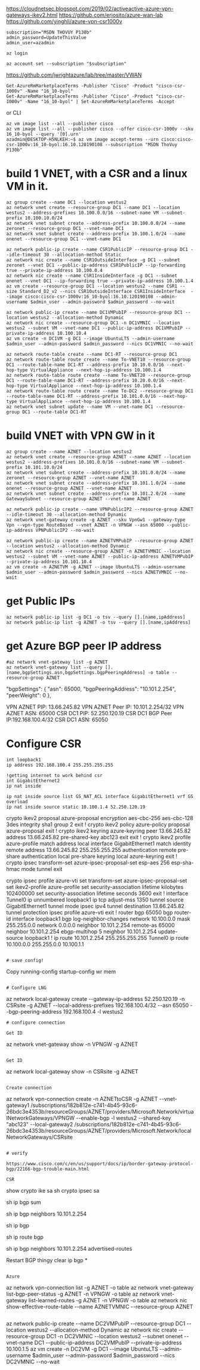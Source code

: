 https://cloudnetsec.blogspot.com/2019/02/activeactive-azure-vpn-gateways-ikev2.html
https://github.com/erjosito/azure-wan-lab
https://github.com/yinghli/azure-vpn-csr1000v

```
subscription="MSDN THOVUY P130b"
admin_password=UpdateThisValue
admin_user=azadmin

az login

az account set --subscription "$subscription"
```
https://github.com/jwrightazure/lab/tree/master/VWAN

```
Get-AzureRmMarketplaceTerms -Publisher "Cisco" -Product "cisco-csr-1000v" -Name "16_10-byol"
Get-AzureRmMarketplaceTerms -Publisher "Cisco" -Product "cisco-csr-1000v" -Name "16_10-byol" | Set-AzureRmMarketplaceTerms -Accept
```
or CLI
```
az vm image list --all --publisher cisco 
az vm image list --all --publisher cisco --offer cisco-csr-1000v --sku 16_10-byol --query '[0].urn'
azadmin@DESKTOP-H5NLKEH:~$ az vm image accept-terms --urn cisco:cisco-csr-1000v:16_10-byol:16.10.120190108 --subscription "MSDN ThoVuy P130b"
```

# build 1 VNET, with a CSR and a linux VM in it.
```
az group create --name DC1 --location westus2
az network vnet create --resource-group DC1 --name DC1 --location westus2 --address-prefixes 10.100.0.0/16 --subnet-name VM --subnet-prefix 10.100.10.0/24
az network vnet subnet create --address-prefix 10.100.0.0/24 --name zeronet --resource-group DC1 --vnet-name DC1
az network vnet subnet create --address-prefix 10.100.1.0/24 --name onenet --resource-group DC1 --vnet-name DC1

az network public-ip create --name CSR1PublicIP --resource-group DC1 --idle-timeout 30 --allocation-method Static
az network nic create --name CSR1OutsideInterface -g DC1 --subnet zeronet --vnet DC1 --public-ip-address CSR1PublicIP --ip-forwarding true --private-ip-address 10.100.0.4
az network nic create --name CSR1InsideInterface -g DC1 --subnet onenet --vnet DC1 --ip-forwarding true --private-ip-address 10.100.1.4
az vm create --resource-group DC1 --location westus2 --name CSR1 --size Standard_D2_v2 --nics CSR1OutsideInterface CSR1InsideInterface  --image cisco:cisco-csr-1000v:16_10-byol:16.10.120190108 --admin-username $admin_user --admin-password $admin_password --no-wait

az network public-ip create --name DC1VMPubIP --resource-group DC1 --location westus2 --allocation-method Dynamic
az network nic create --resource-group DC1 -n DC1VMNIC --location westus2 --subnet VM --vnet-name DC1 --public-ip-address DC1VMPubIP --private-ip-address 10.100.10.4
az vm create -n DC1VM -g DC1 --image UbuntuLTS --admin-username $admin_user --admin-password $admin_password --nics DC1VMNIC --no-wait

az network route-table create --name DC1-RT --resource-group DC1
az network route-table route create --name To-VNET10 --resource-group DC1 --route-table-name DC1-RT --address-prefix 10.10.0.0/16 --next-hop-type VirtualAppliance --next-hop-ip-address 10.100.1.4
az network route-table route create --name To-VNET20 --resource-group DC1 --route-table-name DC1-RT --address-prefix 10.20.0.0/16 --next-hop-type VirtualAppliance --next-hop-ip-address 10.100.1.4
az network route-table route create --name To-DC2 --resource-group DC1 --route-table-name DC1-RT --address-prefix 10.101.0.0/16 --next-hop-type VirtualAppliance --next-hop-ip-address 10.100.1.4
az network vnet subnet update --name VM --vnet-name DC1 --resource-group DC1 --route-table DC1-RT
```

# build VNET with VPN GW in it
```
az group create --name AZNET --location westus2
az network vnet create --resource-group AZNET --name AZNET --location westus2 --address-prefixes 10.101.0.0/16 --subnet-name VM --subnet-prefix 10.101.10.0/24
az network vnet subnet create --address-prefix 10.101.0.0/24 --name zeronet --resource-group AZNET --vnet-name AZNET
az network vnet subnet create --address-prefix 10.101.1.0/24 --name onenet --resource-group AZNET --vnet-name AZNET
az network vnet subnet create --address-prefix 10.101.2.0/24 --name GatewaySubnet --resource-group AZNET --vnet-name AZNET

az network public-ip create --name VPNPublicIP2 --resource-group AZNET --idle-timeout 30 --allocation-method Dynamic
az network vnet-gateway create -g AZNET --sku VpnGw1 --gateway-type Vpn --vpn-type RouteBased --vnet AZNET -n VPNGW --asn 65000 --public-ip-address VPNPublicIP2 --no-wait

az network public-ip create --name AZNETVMPubIP --resource-group AZNET --location westus2 --allocation-method Dynamic
az network nic create --resource-group AZNET -n AZNETVMNIC --location westus2 --subnet VM --vnet-name AZNET --public-ip-address AZNETVMPubIP --private-ip-address 10.101.10.4
az vm create -n AZNETVM -g AZNET --image UbuntuLTS --admin-username $admin_user --admin-password $admin_password --nics AZNETVMNIC --no-wait
```

# get Public IPs
```
az network public-ip list -g DC1 -o tsv --query [].[name,ipAddress]
az network public-ip list -g AZNET -o tsv --query [].[name,ipAddress]
```

# get Azure BGP peer IP address
```
#az network vnet-gateway list -g AZNET 
az network vnet-gateway list --query [].[name,bgpSettings.asn,bgpSettings.bgpPeeringAddress] -o table --resource-group AZNET
```

  "bgpSettings": {
      "asn": 65000,
      "bgpPeeringAddress": "10.101.2.254",
      "peerWeight": 0
    },

VPN AZNET PIP: 13.66.245.82
VPN AZNET Peer IP: 10.101.2.254/32
VPN AZNET ASN: 65000
CSR DC1 PIP: 52.250.120.19
CSR DC1 BGP Peer IP:192.168.100.4/32
CSR DC1 ASN: 65050


# Configure CSR

```
int loopback1
ip address 192.168.100.4 255.255.255.255

!getting internet to work behind csr
int GigabitEthernet2
ip nat inside

ip nat inside source list GS_NAT_ACL interface GigabitEthernet1 vrf GS overload 
ip nat inside source static 10.100.1.4 52.250.120.19

```
crypto ikev2 proposal azure-proposal
  encryption aes-cbc-256 aes-cbc-128 3des
  integrity sha1
  group 2
  exit
!
crypto ikev2 policy azure-policy
  proposal azure-proposal
  exit
!
crypto ikev2 keyring azure-keyring
  peer 13.66.245.82
    address 13.66.245.82
    pre-shared-key abc123
    exit
  exit
!
crypto ikev2 profile azure-profile
  match address local interface GigabitEthernet1
  match identity remote address 13.66.245.82 255.255.255.255
  authentication remote pre-share
  authentication local pre-share
  keyring local azure-keyring
  exit
!
crypto ipsec transform-set azure-ipsec-proposal-set esp-aes 256 esp-sha-hmac
 mode tunnel
 exit

crypto ipsec profile azure-vti
  set transform-set azure-ipsec-proposal-set
  set ikev2-profile azure-profile
  set security-association lifetime kilobytes 102400000
  set security-association lifetime seconds 3600 
 exit
!
interface Tunnel0
 ip unnumbered loopback1 
 ip tcp adjust-mss 1350
 tunnel source GigabitEthernet1
 tunnel mode ipsec ipv4
 tunnel destination 13.66.245.82
 tunnel protection ipsec profile azure-vti
exit
!
router bgp 65050
 bgp router-id interface loopback1
 bgp log-neighbor-changes
 network 10.100.0.0 mask 255.255.0.0
 network 0.0.0.0
 neighbor 10.101.2.254 remote-as 65000
 neighbor 10.101.2.254 ebgp-multihop 5
 neighbor 10.101.2.254 update-source loopback1 
!
ip route 10.101.2.254 255.255.255.255 Tunnel0
ip route 10.100.0.0 255.255.0.0 10.100.1.1
```

# save config!

```
Copy running-config startup-config
wr mem
```

# Configure LNG
```
az network local-gateway create --gateway-ip-address 52.250.120.19 -n CSRsite -g AZNET --local-address-prefixes 192.168.100.4/32 --asn 65050 --bgp-peering-address 192.168.100.4 -l westus2
```
# configure connection

Get ID
```
az network vnet-gateway show -n VPNGW -g AZNET
```

Get ID
```
az network local-gateway show -n CSRsite -g AZNET
```

Create connection
```
az network vpn-connection create -n AZNETtoCSR -g AZNET --vnet-gateway1 /subscriptions/182b812e-c741-4b45-93c6-26bdc3e4353b/resourceGroups/AZNET/providers/Microsoft.Network/virtualNetworkGateways/VPNGW --enable-bgp -l westus2 --shared-key "abc123" --local-gateway2 /subscriptions/182b812e-c741-4b45-93c6-26bdc3e4353b/resourceGroups/AZNET/providers/Microsoft.Network/localNetworkGateways/CSRsite
```

# verify

https://www.cisco.com/c/en/us/support/docs/ip/border-gateway-protocol-bgp/22166-bgp-trouble-main.html

CSR
```
show crypto ike sa
sh crypto ipsec sa

sh ip bgp sum

sh ip bgp neighbors 10.101.2.254

sh ip bgp

sh ip route bgp

sh ip bgp neighbors 10.101.2.254 advertised-routes

Restart BGP thingy
clear ip bgp *
```

Azure
```
az network vpn-connection list -g AZNET -o table
az network vnet-gateway list-bgp-peer-status -g AZNET -n VPNGW -o table 
az network vnet-gateway list-learned-routes -g AZNET -n VPNGW -o table
az network nic show-effective-route-table --name AZNETVMNIC --resource-group AZNET
```

```
az network public-ip create --name DC2VMPubIP --resource-group DC1 --location westus2 --allocation-method Dynamic
az network nic create --resource-group DC1 -n DC2VMNIC --location westus2 --subnet onenet --vnet-name DC1 --public-ip-address DC2VMPubIP --private-ip-address 10.100.1.5
az vm create -n DC2VM -g DC1 --image UbuntuLTS --admin-username $admin_user --admin-password $admin_password --nics DC2VMNIC --no-wait
```